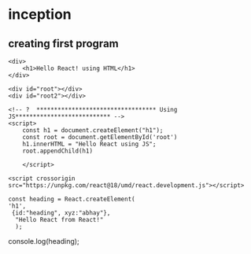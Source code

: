 # inception
## creating first program
<!-- ?  ********************************** Using HTML*************************** -->
    <div>
        <h1>Hello React! using HTML</h1>
    </div>
    
    <div id="root"></div>
    <div id="root2"></div>

    <!-- ?  ********************************** Using JS*************************** -->
    <script>
        const h1 = document.createElement("h1");
        const root = document.getElementById('root')
        h1.innerHTML = "Hello React using JS";
        root.appendChild(h1)
        
        </script>
<!-- ?  ********************************** Using React*************************** -->
       
  <script crossorigin src="https://unpkg.com/react-dom@18/umd/react-dom.development.js"></script>
    <script crossorigin src="https://unpkg.com/react@18/umd/react.development.js"></script>

    const heading = React.createElement(
    'h1',
     {id:"heading", xyz:"abhay"},
      "Hello React from React!"
      );

console.log(heading); 
  